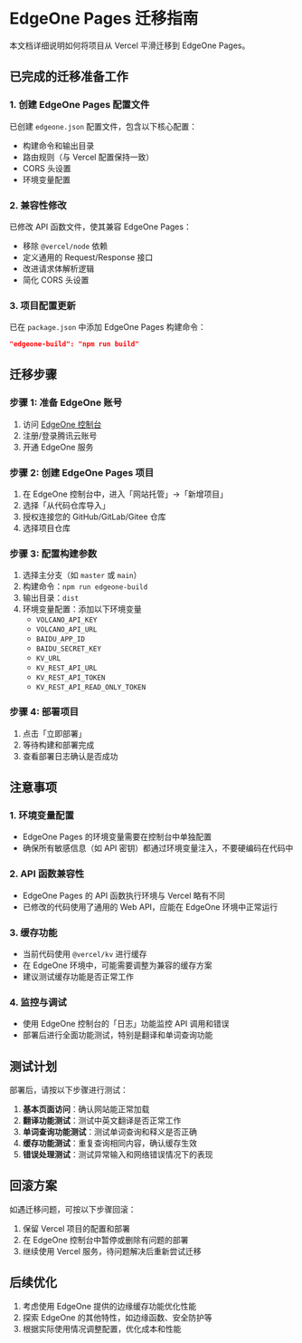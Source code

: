 # EdgeOne Pages 迁移指南

本文档详细说明如何将项目从 Vercel 平滑迁移到 EdgeOne Pages。

## 已完成的迁移准备工作

### 1. 创建 EdgeOne Pages 配置文件

已创建 `edgeone.json` 配置文件，包含以下核心配置：
- 构建命令和输出目录
- 路由规则（与 Vercel 配置保持一致）
- CORS 头设置
- 环境变量配置

### 2. 兼容性修改

已修改 API 函数文件，使其兼容 EdgeOne Pages：
- 移除 `@vercel/node` 依赖
- 定义通用的 Request/Response 接口
- 改进请求体解析逻辑
- 简化 CORS 头设置

### 3. 项目配置更新

已在 `package.json` 中添加 EdgeOne Pages 构建命令：
```json
"edgeone-build": "npm run build"
```

## 迁移步骤

### 步骤 1: 准备 EdgeOne 账号

1. 访问 [EdgeOne 控制台](https://console.cloud.tencent.com/edgeone)
2. 注册/登录腾讯云账号
3. 开通 EdgeOne 服务

### 步骤 2: 创建 EdgeOne Pages 项目

1. 在 EdgeOne 控制台中，进入「网站托管」->「新增项目」
2. 选择「从代码仓库导入」
3. 授权连接您的 GitHub/GitLab/Gitee 仓库
4. 选择项目仓库

### 步骤 3: 配置构建参数

1. 选择主分支（如 `master` 或 `main`）
2. 构建命令：`npm run edgeone-build`
3. 输出目录：`dist`
4. 环境变量配置：添加以下环境变量
   - `VOLCANO_API_KEY`
   - `VOLCANO_API_URL`
   - `BAIDU_APP_ID`
   - `BAIDU_SECRET_KEY`
   - `KV_URL`
   - `KV_REST_API_URL`
   - `KV_REST_API_TOKEN`
   - `KV_REST_API_READ_ONLY_TOKEN`

### 步骤 4: 部署项目

1. 点击「立即部署」
2. 等待构建和部署完成
3. 查看部署日志确认是否成功

## 注意事项

### 1. 环境变量配置

- EdgeOne Pages 的环境变量需要在控制台中单独配置
- 确保所有敏感信息（如 API 密钥）都通过环境变量注入，不要硬编码在代码中

### 2. API 函数兼容性

- EdgeOne Pages 的 API 函数执行环境与 Vercel 略有不同
- 已修改的代码使用了通用的 Web API，应能在 EdgeOne 环境中正常运行

### 3. 缓存功能

- 当前代码使用 `@vercel/kv` 进行缓存
- 在 EdgeOne 环境中，可能需要调整为兼容的缓存方案
- 建议测试缓存功能是否正常工作

### 4. 监控与调试

- 使用 EdgeOne 控制台的「日志」功能监控 API 调用和错误
- 部署后进行全面功能测试，特别是翻译和单词查询功能

## 测试计划

部署后，请按以下步骤进行测试：

1. **基本页面访问**：确认网站能正常加载
2. **翻译功能测试**：测试中英文翻译是否正常工作
3. **单词查询功能测试**：测试单词查询和释义是否正确
4. **缓存功能测试**：重复查询相同内容，确认缓存生效
5. **错误处理测试**：测试异常输入和网络错误情况下的表现

## 回滚方案

如遇迁移问题，可按以下步骤回滚：

1. 保留 Vercel 项目的配置和部署
2. 在 EdgeOne 控制台中暂停或删除有问题的部署
3. 继续使用 Vercel 服务，待问题解决后重新尝试迁移

## 后续优化

1. 考虑使用 EdgeOne 提供的边缘缓存功能优化性能
2. 探索 EdgeOne 的其他特性，如边缘函数、安全防护等
3. 根据实际使用情况调整配置，优化成本和性能